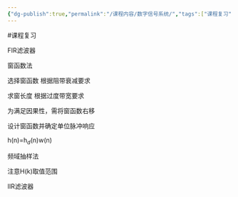 ```yaml
---
{"dg-publish":true,"permalink":"/课程内容/数字信号系统/","tags":["课程复习"],"noteIcon":"","created":"2023-12-22T16:21:25.048+08:00","updated":"2023-12-24T16:47:19.004+08:00"}
---
```


#课程复习 

FIR滤波器

窗函数法

选择窗函数 根据阻带衰减要求

求窗长度 根据过度带宽要求

为满足因果性，需将窗函数右移

设计窗函数并确定单位脉冲响应

h(n)=h$_d$(n)w(n)

频域抽样法

注意H(k)取值范围

IIR滤波器

